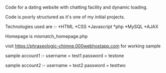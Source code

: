 Code for a dating website with chatting facility and dynamic loading.

Code is poorly structured as it's one of my initial projects.

Technologies used are :-
   *HTML
   *CSS
   *Javascript
   *php
   *MySQL
   *AJAX
   
Homepage is mismatch_homepage.php
  
visit https://phraseologic-chimne.000webhostapp.com for working sample


sample account1 :- username = test1 
                  password = testone
                  
sample account2 :- username = test2 
                  password = testtwo

